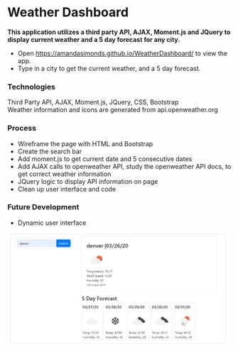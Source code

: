# Weather Dashboard

**This application utilizes a third party API, AJAX, Moment.js and JQuery to display current weather and a 5 day forecast for any city.**

- Open https://amandasimonds.github.io/WeatherDashboard/ to view the app.
- Type in a city to get the current weather, and a 5 day forecast.

### Technologies
Third Party API, AJAX, Moment.js, JQuery, CSS, Bootstrap  
Weather information and icons are generated from api.openweather.org

### Process
- Wireframe the page with HTML and Bootstrap
- Create the search bar 
- Add moment.js to get current date and 5 consecutive dates
- Add AJAX calls to openweather API, study the openweather API docs, to get correct weather information
- JQuery logic to display API information on page
- Clean up user interface and code

### Future Development
- Dynamic user interface
  
![](/images/weatherdashboard.JPG)

